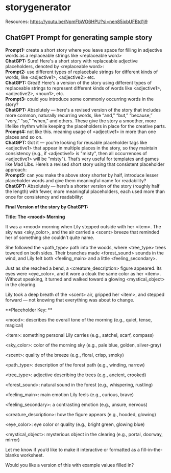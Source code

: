 # storygenerator

Resources: https://youtu.be/NpmFbWO6HPU?si=nen85ixbUFBtd1j9

## ChatGPT Prompt for generating sample story  

**Prompt1:** create a short story where you leave space for filling in adjective words as a replaceable strings like &lt;replaceable word&gt;  
**ChatGPT:** Sure! Here's a short story with replaceable adjective placeholders, denoted by &lt;replaceable word&gt;:  
**Prompt2:** use different types of replacebale strings for different kinds of words, like &lt;adjective1&gt;, &lt;adjective2&gt; etc.  
**ChatGPT:** Great! Here's a version of the story using different types of replaceable strings to represent different kinds of words like &lt;adjective1&gt;, &lt;adjective2&gt;, &lt;noun1&gt;, etc.  
**Prompt3:** could you introduce some commonly occurring words in the story?  
**ChatGPT:** Absolutely — here's a revised version of the story that includes more common, naturally recurring words, like “and,” “but,” “because,” “very,” “so,” “when,” and others. These give the story a smoother, more lifelike rhythm while keeping the placeholders in place for the creative parts.  
**Prompt4:** not like this. meaning usage of &lt;adjective1&gt; in more than one places and so on.  
**ChatGPT:** Got it — you're looking for reusable placeholder tags like &lt;adjective1&gt; that appear in multiple places in the story, so they maintain consistency (e.g., if &lt;adjective1&gt; is "misty", then all occurrences of &lt;adjective1&gt; will be "misty"). That’s very useful for templates and games like Mad Libs. Here’s a revised short story using that consistent placeholder approach:    
**Prompt5:** can you make the above story shorter by half, introduce lesser placeholder words and give them meaningful name for readability?  
**ChatGPT:** Absolutely — here’s a shorter version of the story (roughly half the length) with fewer, more meaningful placeholders, each used more than once for consistency and readability:  

**Final Version of the story by ChatGPT:**

**Title: The &lt;mood&gt; Morning**  

It was a &lt;mood&gt; morning when Lily stepped outside with her &lt;item&gt;. The sky was &lt;sky_color&gt;, and the air carried a &lt;scent&gt; breeze that reminded her of something she couldn’t quite name.

She followed the &lt;path_type&gt; path into the woods, where &lt;tree_type&gt; trees towered on both sides. Their branches made &lt;forest_sound&gt; sounds in the wind, and Lily felt both &lt;feeling_main&gt; and a little &lt;feeling_secondary&gt;.

Just as she reached a bend, a &lt;creature_description&gt; figure appeared. Its eyes were &lt;eye_color&gt;, and it wore a cloak the same color as her &lt;item&gt;. Without speaking, it turned and walked toward a glowing &lt;mystical_object&gt; in the clearing.

Lily took a deep breath of the &lt;scent&gt; air, gripped her &lt;item&gt;, and stepped forward — not knowing that everything was about to change.

**Placeholder Key:  **  

&lt;mood&gt;: describes the overall tone of the morning (e.g., quiet, tense, magical)

&lt;item&gt;: something personal Lily carries (e.g., satchel, scarf, compass)

&lt;sky_color&gt;: color of the morning sky (e.g., pale blue, golden, silver-gray)

&lt;scent&gt;: quality of the breeze (e.g., floral, crisp, smoky)

&lt;path_type&gt;: description of the forest path (e.g., winding, narrow)

&lt;tree_type&gt;: adjective describing the trees (e.g., ancient, crooked)

&lt;forest_sound&gt;: natural sound in the forest (e.g., whispering, rustling)

&lt;feeling_main&gt;: main emotion Lily feels (e.g., curious, brave)

&lt;feeling_secondary&gt;: a contrasting emotion (e.g., unsure, nervous)

&lt;creature_description&gt;: how the figure appears (e.g., hooded, glowing)

&lt;eye_color&gt;: eye color or quality (e.g., bright green, glowing blue)

&lt;mystical_object&gt;: mysterious object in the clearing (e.g., portal, doorway, mirror)

Let me know if you’d like to make it interactive or formatted as a fill-in-the-blanks worksheet.

Would you like a version of this with example values filled in?

